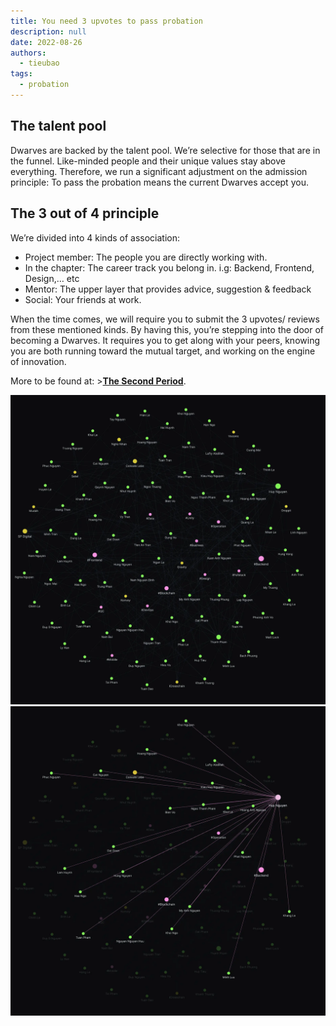 ```yaml
---
title: You need 3 upvotes to pass probation
description: null
date: 2022-08-26
authors:
  - tieubao
tags:
  - probation
---
```


## The talent pool

Dwarves are backed by the talent pool. We’re selective for those that are in the funnel. Like-minded people and their unique values stay above everything. Therefore, we run a significant adjustment on the admission principle: To pass the probation means the current Dwarves accept you.

## The 3 out of 4 principle

We’re divided into 4 kinds of association:

- Project member: The people you are directly working with.
- In the chapter: The career track you belong in. i.g: Backend, Frontend, Design,… etc
- Mentor: The upper layer that provides advice, suggestion & feedback
- Social: Your friends at work.

When the time comes, we will require you to submit the 3 upvotes/ reviews from these mentioned kinds. By having this, you’re stepping into the door of becoming a Dwarves. It requires you to get along with your peers, knowing you are both running toward the mutual target, and working on the engine of innovation.

More to be found at: >**[The Second Period](https://github.com/dwarvesf/handbook/blob/master/routine.md#the-second-period)**.

![](assets/passing-the-probation-get-3-upvotes_f3d04cda19cc5bfc2126f840d4dddf1d_md5.webp)
![](assets/passing-the-probation-get-3-upvotes_b6627bd506ccd793e7c6177b8c941947_md5.webp)
